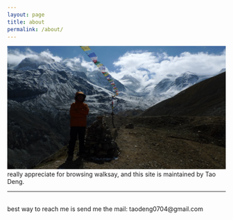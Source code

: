 ```yaml
---
layout: page
title: about
permalink: /about/
---
```


<img class="col one right" src="/img/prof_pic.jpg">

<br/>
really appreciate for browsing walksay, and this site is maintained by Tao Deng. 
<br/>
<hr/>
<br/>
<span class="contacticon center">
	<a href="mailto:taodeng0704@gmail.com"><i class="fa fa-envelope-square"></i></a>
	<a href="https://github.com/donkey13/" target="_blank"><i class="fa fa-github-square"></i></a>
	<a href="https://cn.linkedin.com/in/涛-邓-b50520112" target="_blank"><i class="fa fa-linkedin-square"></i></a>
</span>

<div class="col three caption">
	best way to reach me is send me the mail: taodeng0704@gmail.com
</div>

